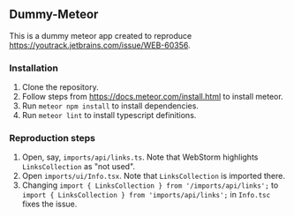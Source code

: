 ## Dummy-Meteor

This is a dummy meteor app created to reproduce https://youtrack.jetbrains.com/issue/WEB-60356.

### Installation

1. Clone the repository.
2. Follow steps from https://docs.meteor.com/install.html to install meteor.
3. Run `meteor npm install` to install dependencies.
4. Run `meteor lint` to install typescript definitions.

### Reproduction steps

1. Open, say, `imports/api/links.ts`. Note that WebStorm highlights `LinksCollection` as "not used".
2. Open `imports/ui/Info.tsx`. Note that `LinksCollection` is imported there.
3. Changing `import { LinksCollection } from '/imports/api/links';` to `import { LinksCollection } from 'imports/api/links';` in `Info.tsc` fixes the issue. 
